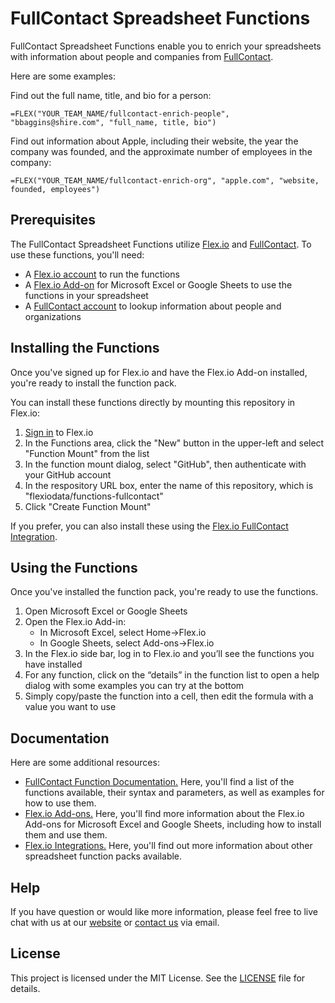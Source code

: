 # FullContact Spreadsheet Functions

FullContact Spreadsheet Functions enable you to enrich your spreadsheets with information about people and companies from [FullContact](https://www.fullcontact.com).

Here are some examples:

Find out the full name, title, and bio for a person:
```
=FLEX("YOUR_TEAM_NAME/fullcontact-enrich-people", "bbaggins@shire.com", "full_name, title, bio")
```

Find out information about Apple, including their website, the year the company was founded, and the approximate number of employees in the company:
```
=FLEX("YOUR_TEAM_NAME/fullcontact-enrich-org", "apple.com", "website, founded, employees")
```

## Prerequisites

The FullContact Spreadsheet Functions utilize [Flex.io](https://www.flex.io) and [FullContact](https://www.fullcontact.com). To use these functions, you'll need:

* A [Flex.io account](https://www.flex.io/app/signup) to run the functions
* A [Flex.io Add-on](https://www.flex.io/add-ons) for Microsoft Excel or Google Sheets to use the functions in your spreadsheet
* A [FullContact account](https://www.fullcontact.com/pricing-plans/) to lookup information about people and organizations

## Installing the Functions

Once you've signed up for Flex.io and have the Flex.io Add-on installed, you're ready to install the function pack.

You can install these functions directly by mounting this repository in Flex.io:

1. [Sign in](https://www.flex.io/app/signin) to Flex.io
2. In the Functions area, click the "New" button in the upper-left and select "Function Mount" from the list
3. In the function mount dialog, select "GitHub", then authenticate with your GitHub account
4. In the respository URL box, enter the name of this repository, which is "flexiodata/functions-fullcontact"
5. Click "Create Function Mount"

If you prefer, you can also install these using the [Flex.io FullContact Integration](https://www.flex.io/integrations/fullcontact).

## Using the Functions

Once you've installed the function pack, you're ready to use the functions.

1. Open Microsoft Excel or Google Sheets
2. Open the Flex.io Add-in:
   - In Microsoft Excel, select Home->Flex.io
   - In Google Sheets, select Add-ons->Flex.io
3. In the Flex.io side bar, log in to Flex.io and you’ll see the functions you have installed
4. For any function, click on the “details” in the function list to open a help dialog with some examples you can try at the bottom
5. Simply copy/paste the function into a cell, then edit the formula with a value you want to use

## Documentation

Here are some additional resources:

* [FullContact Function Documentation.](https://www.flex.io/integrations/fullcontact#functions-and-syntax) Here, you'll find a list of the functions available, their syntax and parameters, as well as examples for how to use them.
* [Flex.io Add-ons.](https://www.flex.io/add-ons) Here, you'll find more information about the Flex.io Add-ons for Microsoft Excel and Google Sheets, including how to install them and use them.
* [Flex.io Integrations.](https://www.flex.io/integrations) Here, you'll find out more information about other spreadsheet function packs available.

## Help

If you have question or would like more information, please feel free to live chat with us at our [website](https://www.flex.io) or [contact us](https://www.flex.io/about#contact-us) via email.

## License

This project is licensed under the MIT License. See the [LICENSE](LICENSE) file for details.

